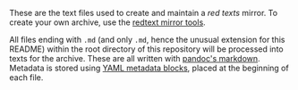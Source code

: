 These are the text files used to create and maintain a *red texts*
mirror. To create your own archive, use the [redtext mirror
tools](https://github.com/redtexts/mirror-tools).

All files ending with `.md` (and only `.md`, hence the unusual
extension for this README) within the root directory of this
repository will be processed into texts for the archive. These are all
written with 
[pandoc's markdown](http://pandoc.org/MANUAL.html#pandocs-markdown).
Metadata is stored using 
[YAML metadata blocks](http://pandoc.org/MANUAL.html#extension-yaml_metadata_block),
placed at the beginning of each file. 
